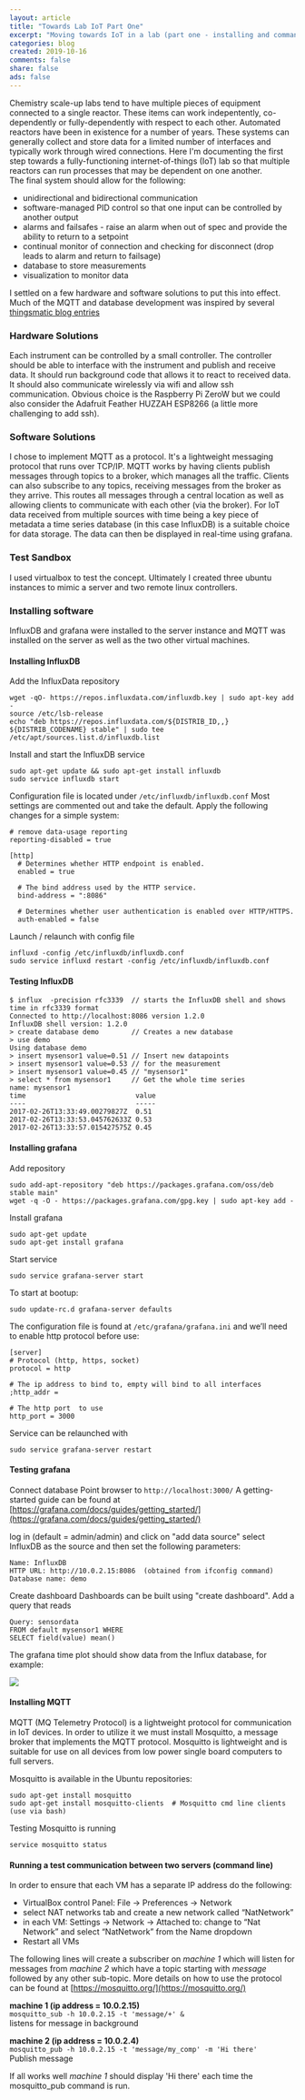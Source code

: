 ```yaml
---
layout: article
title: "Towards Lab IoT Part One"
excerpt: "Moving towards IoT in a lab (part one - installing and command-line testing)"
categories: blog
created: 2019-10-16
comments: false
share: false
ads: false
---
```


Chemistry scale-up labs tend to have multiple pieces of equipment connected to a single reactor.  These items can work indepentently, co-dependently or fully-dependently with respect to each other.  Automated reactors have been in existence for a number of years.  These systems can generally collect and store data for a limited number of interfaces and typically work through wired connections.  Here I'm documenting the first step towards a fully-functioning internet-of-things (IoT) lab so that multiple reactors can run processes that may be dependent on one another.  
The final system should allow for the following:

-  unidirectional and bidirectional communication
-  software-managed PID control so that one input can be controlled by another output
-  alarms and failsafes - raise an alarm when out of spec and provide the ability to return to a setpoint
-  continual monitor of connection and checking for disconnect (drop leads to alarm and return to failsage)
-  database to store measurements
-  visualization to monitor data

I settled on a few hardware and software solutions to put this into effect.  Much of the MQTT and database development was inspired by several [thingsmatic blog entries](https://thingsmatic.com/2016/06/24/a-self-hosted-mqtt-environment-for-internet-of-things-part-1/)

### Hardware Solutions
Each instrument can be controlled by a small controller.  The controller should be able to interface with the instrument and publish and receive data.  It should run background code that allows it to react to received data.  It should also communicate wirelessly via wifi and allow ssh communication.  Obvious choice is the Raspberry Pi ZeroW but we could also consider the Adafruit Feather HUZZAH ESP8266 (a little more challenging to add ssh).

### Software Solutions
I chose to implement MQTT as a protocol.  It's a lightweight messaging protocol that runs over TCP/IP.  MQTT works by having clients publish messages through topics to a broker, which manages all the traffic.  Clients can also subscribe to any topics, receiving messages from the broker as they arrive.  This routes all messages through a central location as well as allowing clients to communicate with each other (via the broker).  For IoT data received from multiple sources with time being a key piece of metadata a time series database (in this case InfluxDB) is a suitable choice for data storage.  The data can then be displayed in real-time using grafana.

### Test Sandbox
I used virtualbox to test the concept.  Ultimately I created three ubuntu instances to mimic a server and two remote linux controllers.

### Installing software

InfluxDB and grafana were installed to the server instance and MQTT was installed on the server as well as the two other virtual machines.

#### Installing InfluxDB
Add the InfluxData repository
```
wget -qO- https://repos.influxdata.com/influxdb.key | sudo apt-key add -
source /etc/lsb-release
echo "deb https://repos.influxdata.com/${DISTRIB_ID,,} ${DISTRIB_CODENAME} stable" | sudo tee /etc/apt/sources.list.d/influxdb.list
```
Install and start the InfluxDB service
```
sudo apt-get update && sudo apt-get install influxdb
sudo service influxdb start
```
Configuration file is located under `/etc/influxdb/influxdb.conf`
Most settings are commented out and take the default.  Apply the following changes for a simple system:
```
# remove data-usage reporting
reporting-disabled = true

[http]
  # Determines whether HTTP endpoint is enabled.
  enabled = true

  # The bind address used by the HTTP service.
  bind-address = ":8086"

  # Determines whether user authentication is enabled over HTTP/HTTPS.
  auth-enabled = false
```
Launch / relaunch with config file
```
influxd -config /etc/influxdb/influxdb.conf
sudo service influxd restart -config /etc/influxdb/influxdb.conf
```

#### Testing InfluxDB

```
$ influx  -precision rfc3339  // starts the InfluxDB shell and shows time in rfc3339 format
Connected to http://localhost:8086 version 1.2.0
InfluxDB shell version: 1.2.0
> create database demo        // Creates a new database
> use demo
Using database demo
> insert mysensor1 value=0.51 // Insert new datapoints
> insert mysensor1 value=0.53 // for the measurement
> insert mysensor1 value=0.45 // "mysensor1"
> select * from mysensor1     // Get the whole time series
name: mysensor1                
time                           value
----                           -----
2017-02-26T13:33:49.00279827Z  0.51
2017-02-26T13:33:53.045762633Z 0.53
2017-02-26T13:33:57.015427575Z 0.45
```

#### Installing grafana

Add repository
```
sudo add-apt-repository "deb https://packages.grafana.com/oss/deb stable main"
wget -q -O - https://packages.grafana.com/gpg.key | sudo apt-key add -
```

Install grafana
```
sudo apt-get update
sudo apt-get install grafana
```

Start service
```
sudo service grafana-server start
```

To start at bootup:
```
sudo update-rc.d grafana-server defaults
```

The configuration file is found at `/etc/grafana/grafana.ini` and we’ll need to enable http protocol before use:
```
[server]
# Protocol (http, https, socket)
protocol = http

# The ip address to bind to, empty will bind to all interfaces
;http_addr =

# The http port  to use
http_port = 3000
```

Service can be relaunched with
```
sudo service grafana-server restart
```

#### Testing grafana

Connect database
Point browser to `http://localhost:3000/`
A getting-started guide can be found at [https://grafana.com/docs/guides/getting_started/](https://grafana.com/docs/guides/getting_started/)

log in (default = admin/admin) and click on "add data source"
select InfluxDB as the source and then set the following parameters:
```
Name: InfluxDB
HTTP URL: http://10.0.2.15:8086  (obtained from ifconfig command)
Database name: demo
```

Create dashboard
Dashboards can be built using "create dashboard".
Add a query that reads 
```
Query: sensordata
FROM default mysensor1 WHERE
SELECT field(value) mean()
```

The grafana time plot should show data from the Influx database, for example:

![](/images/post-images/2019-10-16-lab_iot_01/grafana_example.png)

#### Installing MQTT

MQTT (MQ Telemetry Protocol) is a lightweight protocol for communication in IoT devices.  In order to utilize it we must install Mosquitto, a message broker that implements the MQTT protocol.  Mosquitto is lightweight and is suitable for use on all devices from low power single board computers to full servers.

Mosquitto is available in the Ubuntu repositories:
```
sudo apt-get install mosquitto
sudo apt-get install mosquitto-clients  # Mosquitto cmd line clients (use via bash)
```

Testing Mosquitto is running
```
service mosquitto status
```

#### Running a test communication between two servers (command line)

In order to ensure that each VM has a separate IP address do the following:

-  VirtualBox control Panel: File -> Preferences -> Network
-  select NAT networks tab and create a new network called “NatNetwork”
-  in each VM: Settings -> Network -> Attached to: change to “Nat Network” and select “NatNetwork” from the Name dropdown
-  Restart all VMs

The following lines will create a subscriber on *machine 1* which will listen for messages from *machine 2* which have a topic starting with *message* followed by any other sub-topic.  More details on how to use the protocol can be found at [https://mosquitto.org/](https://mosquitto.org/)

**machine 1 (ip address = 10.0.2.15)**  
`mosquitto_sub -h 10.0.2.15 -t 'message/+' &`  
listens for message in background

**machine 2 (ip address = 10.0.2.4)**  
`mosquitto_pub -h 10.0.2.15 -t 'message/my_comp' -m 'Hi there'`  
Publish message

If all works well *machine 1* should display 'Hi there' each time the mosquitto\_pub command is run.

